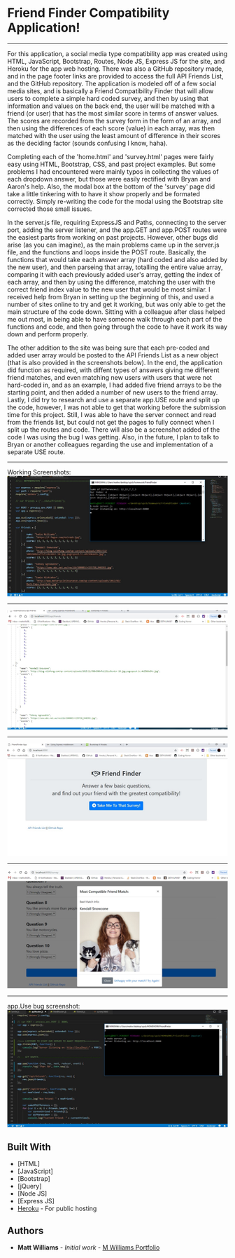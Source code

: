 # Friend Finder Compatibility Application!
___

For this application, a social media type compatibility app was created using HTML, JavaScript, Bootstrap, Routes, Node JS, Express JS for the site, and Heroku for the app web hosting.  There was also a GitHub repository made, and in the page footer links are provided to access the full API Friends List, and the GitHub repository.  The application is modeled off of a few social media sites, and is basically a Friend Compatibility Finder that will allow users to complete a simple hard coded survey, and then by using that information and values on the back end, the user will be matched with a friend (or user) that has the most similar score in terms of answer values.  The scores are recorded from the survey form in the form of an array, and then using the differences of each score (value) in each array, was then matched with the user using the least amount of difference in their scores as the deciding factor (sounds confusing I know, haha).

Completing each of the 'home.html' and 'survey.html' pages were fairly easy using HTML, Bootstrap, CSS, and past project examples.  But some problems I had encountered were mainly typos in collecting the values of each dropdown answer, but those were easily rectified with Bryan and Aaron's help.  Also, the modal box at the bottom of the 'survey' page did take a little tinkering with to have it show properly and be formated correctly.  Simply re-writing the code for the modal using the Bootstrap site corrected those small issues.

In the server.js file, requiring ExpressJS and Paths, connecting to the server port, adding the server listener, and the app.GET and app.POST routes were the easiest parts from working on past projects.  However, other bugs did arise (as you can imagine), as the main problems came up in the server.js file, and the functions and loops inside the POST route.  Basically, the functions that would take each answer array (hard coded and also added by the new user), and then parseing that array, totalling the entire value array, comparing it with each previously added user's array, getting the index of each array, and then by using the difference, matching the user with the correct friend index value to the new user that would be most similar.  I received help from Bryan in setting up the beginning of this, and used a number of sites online to try and get it working, but was only able to get the main structure of the code down.  Sitting with a colleague after class helped me out most, in being able to have someone walk through each part of the functions and code, and then going through the code to have it work its way down and perform properly.

The other addition to the site was being sure that each pre-coded and added user array would be posted to the API Friends List as a new object (that is also provided in the screenshots below).  In the end, the application did function as required, with diffent types of answers giving me different friend matches, and even matching new users with users that were not hard-coded in, and as an example, I had added five friend arrays to be the starting point, and then added a number of new users to the friend array.  Lastly, I did try to research and use a separate app.USE route and split up the code, however, I was not able to get that working before the submission time for this project.  Still, I was able to have the server connect and read from the friends list, but could not get the pages to fully connect when I split up the routes and code.  There will also be a screenshot added of the code I was using the bug I was getting.  Also, in the future, I plan to talk to Bryan or another colleagues regarding the use and implementation of a separate USE route.
___
Working Screenshots:
![friend-finder-server](images/friend-finder-server.jpg)
___
![friend-finder-api-friends-list](images/friend-finder-api-friends-list.jpg)
___
![friend-finder-home](images/friend-finder-home.jpg)
___
![friend-finder-survey-modal](images/friend-finder-survey-modal.jpg)
___
app.Use bug screenshot:
![friend-finder-getUseBugs](images/friend-finder-getUseBugs.jpg)

## Built With

* [HTML]
* [JavaScript]
* [Bootstrap]
* [jQuery]
* [Node JS]
* [Express JS]
* [Heroku](https://warm-island-74595.herokuapp.com/) - For public hosting

## Authors

* **Matt Williams** - *Initial work* - [M Williams Portfolio](https://mattwills09.github.io/portfolio.html)
